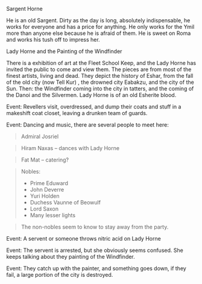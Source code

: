 Sargent Horne

He is an old Sargent. Dirty as the day is long, absolutely indispensable, he works for everyone and has a price for anything. He only works for the Ymil more than anyone else because he is afraid of them. He is sweet on Roma and works his tush off to impress her.

Lady Horne and the Painting of the Windfinder

There is a exhibition of art at the Fleet School Keep, and the Lady Horne has invited the public to come and view them. The pieces are from most of the finest artists, living and dead. They depict the history of Eshar, from the fall of the old city (now Tell Kur) , the drowned city Eabakzu, and the city of the Sun. Then: the Windfinder coming into the city in tatters, and the coming of the Danoi and the Silvermen. Lady Horne is of an old Esherite blood.

Event: Revellers visit, overdressed, and dump their coats and stuff in a makeshift coat closet, leaving a drunken team of guards.

Event: Dancing and music, there are several people to meet here:

> Admiral Josriel
    
> Hiram Naxas – dances with Lady Horne
    
> Fat Mat – catering?
    
> Nobles: 
> * Prime Eduward
> * John Deverre
> * Yuri Holden
> * Duchess Vaunne of Beowulf
> * Lord Saxon
> * Many lesser lights
    
> The non-nobles seem to know to stay away from the party.
    

Event: A servent or someone throws nitric acid on Lady Horne

Event: The servent is arrested, but she obviously seems confused. She keeps talking about they painting of the Windfinder.

Event: They catch up with the painter, and something goes down, if they fail, a large portion of the city is destroyed.